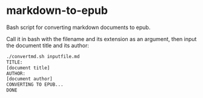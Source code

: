 # markdown-to-epub
Bash script for converting markdown documents to epub. 

Call it in bash with the filename and its extension as an argument, then input the document title and its author:
``` bash
./convertmd.sh inputfile.md
TITLE:
[document title]
AUTHOR:
[document author]
CONVERTING TO EPUB...
DONE
```
